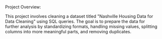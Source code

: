 Project Overview:

This project involves cleaning a dataset titled "Nashville Housing Data for Data Cleaning" using SQL queries. 
The goal is to prepare the data for further analysis by standardizing formats, handling missing values, splitting columns into more meaningful parts, and removing duplicates.

